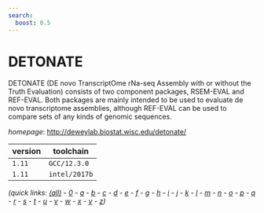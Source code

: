 ```yaml
---
search:
  boost: 0.5
---
```

# DETONATE

DETONATE (DE novo TranscriptOme rNa-seq Assembly with or without the Truth Evaluation)  consists of two component packages, RSEM-EVAL and REF-EVAL. Both packages are mainly intended to be used  to evaluate de novo transcriptome assemblies, although REF-EVAL can be used to compare sets of any kinds  of genomic sequences.

*homepage*: <http://deweylab.biostat.wisc.edu/detonate/>

version | toolchain
--------|----------
``1.11`` | ``GCC/12.3.0``
``1.11`` | ``intel/2017b``


*(quick links: [(all)](../index.md) - [0](../0/index.md) - [a](../a/index.md) - [b](../b/index.md) - [c](../c/index.md) - [d](../d/index.md) - [e](../e/index.md) - [f](../f/index.md) - [g](../g/index.md) - [h](../h/index.md) - [i](../i/index.md) - [j](../j/index.md) - [k](../k/index.md) - [l](../l/index.md) - [m](../m/index.md) - [n](../n/index.md) - [o](../o/index.md) - [p](../p/index.md) - [q](../q/index.md) - [r](../r/index.md) - [s](../s/index.md) - [t](../t/index.md) - [u](../u/index.md) - [v](../v/index.md) - [w](../w/index.md) - [x](../x/index.md) - [y](../y/index.md) - [z](../z/index.md))*


